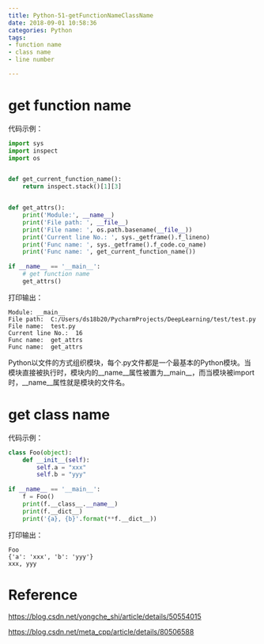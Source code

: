```yaml
---
title: Python-51-getFunctionNameClassName
date: 2018-09-01 10:58:36
categories: Python
tags:
- function name
- class name
- line number

---
```


# get function name

代码示例：

```python
import sys
import inspect
import os


def get_current_function_name():
    return inspect.stack()[1][3]


def get_attrs():
    print('Module:', __name__)
    print('File path: ', __file__)
    print('File name: ', os.path.basename(__file__))
    print('Current line No.: ', sys._getframe().f_lineno)
    print('Func name: ', sys._getframe().f_code.co_name)
    print('Func name: ', get_current_function_name())
    
if __name__ == '__main__':
    # get function name
    get_attrs()
```

打印输出：

```
Module: __main__
File path:  C:/Users/ds18b20/PycharmProjects/DeepLearning/test/test.py
File name:  test.py
Current line No.:  16
Func name:  get_attrs
Func name:  get_attrs
```

Python以文件的方式组织模块，每个.py文件都是一个最基本的Python模块。当模块直接被执行时，模块内的\_\_name\_\_属性被置为\_\_main\_\_，而当模块被import时，\_\_name\_\_属性就是模块的文件名。

# get class name

代码示例：

```python
class Foo(object):
    def __init__(self):
        self.a = "xxx"
        self.b = "yyy"
        
if __name__ == '__main__':
    f = Foo()
    print(f.__class__.__name__)
    print(f.__dict__)
    print('{a}, {b}'.format(**f.__dict__))
```

打印输出：

```
Foo
{'a': 'xxx', 'b': 'yyy'}
xxx, yyy
```

# Reference

https://blog.csdn.net/yongche_shi/article/details/50554015

https://blog.csdn.net/meta_cpp/article/details/80506588

